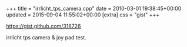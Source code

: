 +++
title = "irrlicht_tps_camera.cpp"
date = 2010-03-01 19:38:45+00:00
updated = 2015-09-04 11:55:02+00:00
[extra]
css = "gist"
+++

<https://gist.github.com/318726>

irrlicht tps camera & joy pad test.

